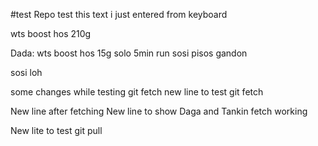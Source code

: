 #test Repo
test
this text i just entered from keyboard

wts boost hos 210g

Dada: wts boost hos 15g solo 5min run
sosi pisos gandon

sosi loh

some changes while testing git fetch
new line to test git fetch

New line after fetching
New line to show Daga and Tankin fetch working

New lite to test git pull

